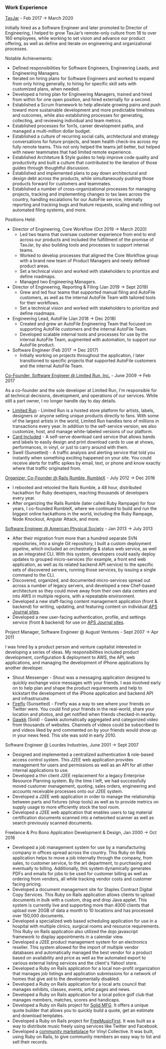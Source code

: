 ### Work Experience

[TaxJar](http://taxjar.com) - Feb 2017 &#8594; March 2020

Initially hired as a Software Engineer and later promoted to Director of Engineering,
I helped to grow TaxJar’s remote-only culture from 18 to over 160 employees, while
working to set vision and advance our product offering, as well as define and iterate
on engineering and organizational processes.

Notable Achievements:

  * Defined responsibilities for Software Engineers, Engineering Leads, and Engineering Managers.
  * Iterated on hiring plans for Software Engineers and worked to expand from only hiring
    generally, to hiring for specific skill sets with customized plans, when needed.
  * Developed a hiring plan for Engineering Managers, trained and hired from within for one open
    position, and hired externally for a second.
  * Established a Scrum framework to help alleviate growing pains and push toward more sustainable
    development and more predictable timelines and outcomes, while also establishing processes for
    generating, collecting, and reviewing individual and team metrics.
  * Established processes for 1on1s, career development paths, and managed a multi-million
    dollar budget.
  * Established a culture of recurring social calls, architectural and strategy conversations
    for future projects, and team health check-ins across my fully remote teams. This not only
    helped the teams jell better, but helped with newer teammates that had limited remote experience.
  * Established Architeture & Style guides to help improve code quality and productivity and built
    a culture that contributed to the iteration of those guides through thoughtful discussion.
  * Established and implemented plans to pay down architectural and design debt across the products,
    while simultaneously pushing those products forward for customers and teammates.
  * Established a number of cross-organizational processes for managing projects, tracking and
    implementing changes to tax laws across the country, handling escalations for our AutoFile
    service, internally reporting and tracking bugs and feature requests, scaling and rolling out
    automated filing systems, and more.

Positions Held:

* Director of Engineering, Core Workflow (Oct 2019 &#8594; March 2020)
  * Led two teams that oversaw customer experience from end to end across our products and
    included the fulfillment of the promise of TaxJar, by also building tools and processes
    to support internal teams.
  * Worked to develop processes that aligned the Core Workflow group with a brand
    new team of Product Managers and newly defined product areas.
  * Set a technical vision and worked with stakeholders to prioritize and define roadmaps.
  * Managed two Engineering Managers.
* Director of Engineering, Reporting & Filing (Jan 2019 &#8594; Sept 2019)
  * Grew and led four teams that supported manual filing and AutoFile customers,
    as well as the internal AutoFile Team with tailored tools for their workflows.
  * Set a technical vision and worked with stakeholders to prioritize and define roadmaps.
* Engineering Lead, AutoFile (Jan 2018 &#8594; Dec 2018)
  * Created and grew an AutoFile Engineering Team that focused on supporting AutoFile
    customers and the internal AutoFile Team.
  * Developed scalable internal tools and processes for use by the internal AutoFile Team,
    augmented with automation, to support our AutoFile product.
* Software Engineer (Feb 2017 &#8594; Dec 2017)
  * Initially working on projects throughout the application, I later transitioned to
    specific projects that supported AutoFile customers and the internal AutoFile Team.

[Co-Founder, Software Engineer @ Limited Run, Inc.](http://limitedrun.com) - June 2009 &#8594; Feb 2017

As a co-founder and the sole developer at Limited Run, I'm responsible for all
technical decisions, development, and operations of our services. While still a
part owner, I no longer handle day to day details.

* [Limited Run](/projects/limitedrun) -
	Limited Run is a hosted store platform for artists, labels, designers or anyone
  selling unique products directly to fans. With some of the largest artists
  in the world, Limited Run handles tens of millions in transactions every year.
  In addition to the self-service version, we also customize, host, and manage
  white-labeled versions of our platform.
* [Card Included](/projects/cardincluded) -
	A self-serve download card service that allows bands and labels to easily design
	and print download cards to use at shows, performances, in vinyl, or just to
	carry around with them.
* Swell (Sunsetted) -
	A traffic analysis and alerting service that told you instantly when something
	exciting happened on your site. You could receive alerts for traffic spikes by
	email, text, or phone and know exactly where that traffic originated from.

[Organizer, Co-Founder @ Rails Rumble, RumbleX](http://railsrumble.com) - July 2012 &#8594; Dec 2016

* I rebooted and retooled the Rails Rumble, a 48 hour, distributed hackathon
	for Ruby developers, reaching thousands of developers every year.
* After organizing the Rails Rumble (later called Ruby Rampage) for four years, I co-founded RumbleX,
  where we continued to build and run the biggest online hackathons in the world, including
  the Ruby Rampage, Node Knockout, Angular Attack, and more.

[Software Engineer @ American Physical Society](http://aps.org) - Jan 2013 &#8594; July 2013

* After their migration from more than a hundred separate SVN repositories, into a single Git
  repository, I built a custom deployment pipeline, which included an orchestrating &amp;
  status web service, as well as an integrated CLI. With this system, developers could easily
  deploy updates to grouped micro-services (for example, a front end web application, as well
  as its related backend API service) to the specific sets of discovered servers, running those
  services, by issuing a single command to the CLI.
* Discovered, organized, and documented micro-services spread out across a number of legacy
  servers, and developed a new Chef-based architecture so they could move away from their own
  data centers and into AWS in multiple regions, with a repeatable environment.
* Developed a new staff-facing content management application (front &amp; backend) for writing,
  updating, and featuring content on individual <a href="http://journals.aps.org">APS Journal sites</a>.
* Developed a new user-facing authentication, profile, and settings service (front &amp; backend)
	for use on <a href="http://journals.aps.org">APS Journal sites</a>.

Project Manager, Software Engineer @ August Ventures - Sept 2007 &#8594; Apr 2011

I was hired by a product person and venture capitalist interested in developing a
series of ideas. My responsibilities included product development, configuration &amp;
deployment to AWS, the API, web applications, and managing the development of iPhone
applications by another developer.

* Shout Messenger -
  Shout was a messaging application designed to quickly exchange voice messages
  with your friends. I was involved early on to help plan and shape the product
  requirements and help to kickstart the development of the iPhone application
  and backend API and infrastrucutre.
* [Firefly](/projects/firefly) (Sunsetted) -
  Firefly was a way to see where your friends on Twitter were. You could find your
  friends in the real-world, share your location and photos, and get notified when
  friends checked-in nearby.
* [Gawkk](/projects/gawkk) (Sold) -
  Gawkk automatically aggregated and categorized video from thousands of
  websites. Channels of videos could be subscribed to and videos liked by and
  commented on by your friends would show up in your news feed. This site was
  sold in early 2010.

Software Engineer @ Lourdes Industries, June 2001 &#8594; Sept 2007

* Designed and implemented a centralized authentication &amp; role-based access
  control system. This J2EE web application provides management for users and
  permissions as well as an API for all other internal applications to use.
* Developed a thin client J2EE replacement for a legacy Enterprise
  Resource Planning system. By the time I left, we had successfully moved
  customer management, quoting, sales orders, engineering and accounts
  receivable processes onto our J2EE system.
* Developed a J2EE web application in order to manage the relationship between
  parts and fixtures (shop tools) as well as to provide metrics on supply usage
  to more efficiently stock the tool room.
* Developed a J2EE web application that enables users to tag material
	certification documents scanned into a networked scanner as well as search
	previously scanned documents.

Freelance & Pro Bono Application Development & Design, Jan 2000 &#8594; Oct 2016

* Developed a job management system for use by a manufacturing company in
	offices spread across the country. This Ruby on Rails application helps to
	move a job internally through the company, from sales, to customer service,
	to the art department, to purchasing and eventually to billing. Additionally,
	this system dynamically generates PDFs and emails for jobs to be used for
	customer billing as well as ordering from vendors, all while tracking vendor
	costs and customer facing pricing.
* Developed a document management site for Staples Contract Digital Copy
	Services. This Ruby on Rails application allows clients to upload documents
	in bulk with a custom, drag and drop Java applet. This system is currently
	live and supporting more than 4000 clients that upload over 20GB of data a
	month to 10 locations and has processed over 150,000 documents.
* Developed a specialized web based scheduling application for use in a hospital
	with multiple clinics, surgical rooms and resource requirements. This Ruby on
	Rails application also utilized the dojo javascript framework to display
	appointments in a calendar view.
* Developed a J2EE product management system for an electronics reseller. This
	system allowed for the import of multiple vendor databases and automatically
	managed the best vendor for a product based on availability and price as well
	as the automated export to various external listing services and the client's
	Yahoo! store.
* Developed a Ruby on Rails application for a local non-profit organization
	that manages job listings and application submissions for a network of homes
	that give aid to the developmentally disabled.
* Developed a Ruby on Rails application for a local arts council that manages
	exhibits, classes, events, artist pages and news.
* Developed a Ruby on Rails application for a local police golf club that
	manages members, matches, scores and handicaps.
* Developed a Ruby on Rails project for [Solid MFG](/projects/solidmfg). It offers
	a unique quote builder that allows you to quickly build a quote, get an estimate
	and download templates.
* Developed a Ruby on Rails project for [FreeMusicFirst](/projects/freemusicfirst).
	It was built as a way to distribute music freely using services like Twitter and
	Facebook.
* Developed a [community marketplace](/projects/marketplace) for Vinyl Collective.
	It was built, using Ruby on Rails, to give community members an easy way to list
	and sell their records.
